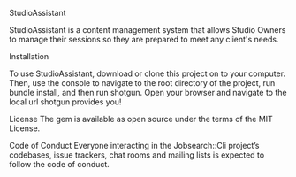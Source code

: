 
StudioAssistant

StudioAssistant is a content management system that allows Studio Owners to manage their sessions so they are prepared to meet any client's needs.

Installation

To use StudioAssistant, download or clone this project on to your computer. Then, use the console to navigate to the root directory of the project, run bundle install, and then run shotgun. Open your browser and navigate to the local url shotgun provides you!

License
The gem is available as open source under the terms of the MIT License.

Code of Conduct
Everyone interacting in the Jobsearch::Cli project’s codebases, issue trackers, chat rooms and mailing lists is expected to follow the code of conduct.